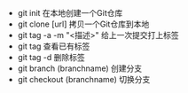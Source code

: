 * git init 在本地创建一个Git仓库
* git clone [url] 拷贝一个Git仓库到本地
* git tag -a <tagname> -m "<描述>" 给上一次提交打上标签
* git tag 查看已有标签
* git tag -d <version> 删除标签
* git branch (branchname) 创建分支
* git checkout (branchname) 切换分支

